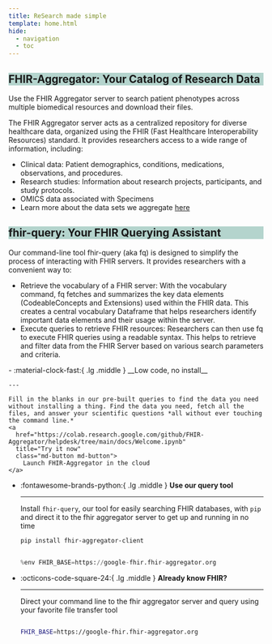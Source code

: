 ```yaml
---
title: ReSearch made simple
template: home.html
hide:
  - navigation
  - toc
---
```



<div class="grid" markdown>

<div>
<h2 style="background-color:rgb(109, 172, 157, .5)"> FHIR-Aggregator: Your Catalog of Research Data</h2>
Use the FHIR Aggregator server to search patient phenotypes across multiple biomedical resources and download their files.  

The FHIR Aggregator server acts as a centralized repository for diverse healthcare data, organized using the FHIR (Fast Healthcare Interoperability Resources) standard. It provides researchers access to a wide range of information, including:

<ul>
  <li>Clinical data: Patient demographics, conditions, medications, observations, and procedures.</li>
  <li>Research studies: Information about research projects, participants, and study protocols.</li>
  <li>OMICS data associated with Specimens</li>
  <li>Learn more about the data sets we aggregate <a href="/about_us/ourdata">
     here</a> </li>
</ul>
</div>


<div>
<div>

<h2 style="background-color:rgb(109, 172, 157, .5)">fhir-query: Your FHIR Querying Assistant</h2>

Our command-line tool fhir-query (aka fq) is designed to simplify the process of interacting with FHIR servers. It provides researchers with a convenient way to:

<ul>
  <li> Retrieve the vocabulary of a FHIR server: With the vocabulary command, fq fetches and summarizes the key data elements (CodeableConcepts and Extensions) used within the FHIR data. This creates a central vocabulary Dataframe that helps researchers identify important data elements and their usage within the server.</li>
  <li>Execute queries to retrieve FHIR resources: Researchers can then use fq to execute FHIR queries using a readable syntax. This helps to retrieve and filter data from the FHIR Server based on various search parameters and criteria.</li>
</ul>
</div>



</div>


<div class="grid cards" markdown>
-   :material-clock-fast:{ .lg .middle } __Low code, no install__

    ---

    Fill in the blanks in our pre-built queries to find the data you need without installing a thing. Find the data you need, fetch all the files, and answer your scientific questions *all without ever touching the command line.*
    <a
      href="https://colab.research.google.com/github/FHIR-Aggregator/helpdesk/tree/main/docs/Welcome.ipynb"
      title="Try it now"
      class="md-button md-button">
        Launch FHIR-Aggregator in the cloud
    </a>

-   :fontawesome-brands-python:{ .lg .middle } __Use our query tool__

    ---

    Install `fhir-query`, our tool for easily searching FHIR databases,
    with `pip` and direct it to the fhir aggregator server to get up and running in no time

    ```bash
    pip install fhir-aggregator-client
    ```

    ```python

    %env FHIR_BASE=https://google-fhir.fhir-aggregator.org

    ```

-   :octicons-code-square-24:{ .lg .middle } __Already know FHIR?__

    ---

    Direct your command line to the 
    fhir aggregator server and query using your favorite file transfer tool
    
    ```bash

    FHIR_BASE=https://google-fhir.fhir-aggregator.org

    ```
</div>
